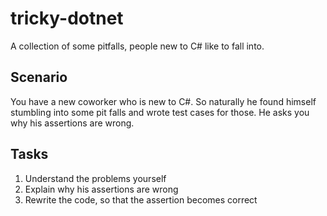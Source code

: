 # tricky-dotnet
A collection of some pitfalls, people new to C# like to fall into.

## Scenario
You have a new coworker who is new to C#.
So naturally he found himself stumbling into some pit falls and wrote test cases for those.
He asks you why his assertions are wrong.

## Tasks
1) Understand the problems yourself
2) Explain why his assertions are wrong
3) Rewrite the code, so that the assertion becomes correct